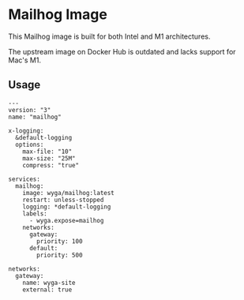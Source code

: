 # Mailhog Image

This Mailhog image is built for both Intel and M1 architectures. 

The upstream image on Docker Hub is outdated and lacks support for Mac's M1.

## Usage


```
---
version: "3"
name: "mailhog"

x-logging:
  &default-logging
  options:
    max-file: "10"
    max-size: "25M"
    compress: "true"

services:
  mailhog:
    image: wyga/mailhog:latest
    restart: unless-stopped
    logging: *default-logging
    labels:
      - wyga.expose=mailhog
    networks:
      gateway:
        priority: 100
      default:
        priority: 500

networks:
  gateway:
    name: wyga-site
    external: true
```
